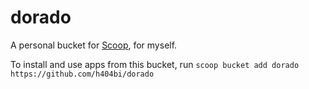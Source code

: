 dorado
============

A personal bucket for [Scoop](http://scoop.sh), for myself.

To install and use apps from this bucket, run
    `scoop bucket add dorado https://github.com/h404bi/dorado`